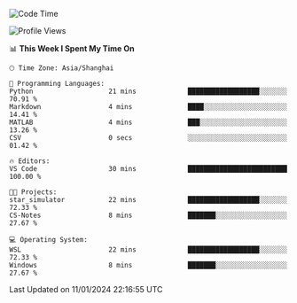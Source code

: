 <!--START_SECTION:waka-->
![Code Time](http://img.shields.io/badge/Code%20Time-1%2C446%20hrs%2044%20mins-blue)

![Profile Views](http://img.shields.io/badge/Profile%20Views-0-blue)

📊 **This Week I Spent My Time On** 

```text
🕑︎ Time Zone: Asia/Shanghai

💬 Programming Languages: 
Python                   21 mins             ██████████████████░░░░░░░   70.91 % 
Markdown                 4 mins              ████░░░░░░░░░░░░░░░░░░░░░   14.41 % 
MATLAB                   4 mins              ███░░░░░░░░░░░░░░░░░░░░░░   13.26 % 
CSV                      0 secs              ░░░░░░░░░░░░░░░░░░░░░░░░░   01.42 % 

🔥 Editors: 
VS Code                  30 mins             █████████████████████████   100.00 % 

🐱‍💻 Projects: 
star_simulator           22 mins             ██████████████████░░░░░░░   72.33 % 
CS-Notes                 8 mins              ███████░░░░░░░░░░░░░░░░░░   27.67 % 

💻 Operating System: 
WSL                      22 mins             ██████████████████░░░░░░░   72.33 % 
Windows                  8 mins              ███████░░░░░░░░░░░░░░░░░░   27.67 % 
```


 Last Updated on 11/01/2024 22:16:55 UTC
<!--END_SECTION:waka-->